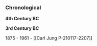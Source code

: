 

### Chronological 
**4th Century BC**

**3rd Century BC**

1875 - 1961 - [[Carl Jung P-210117-2207]]